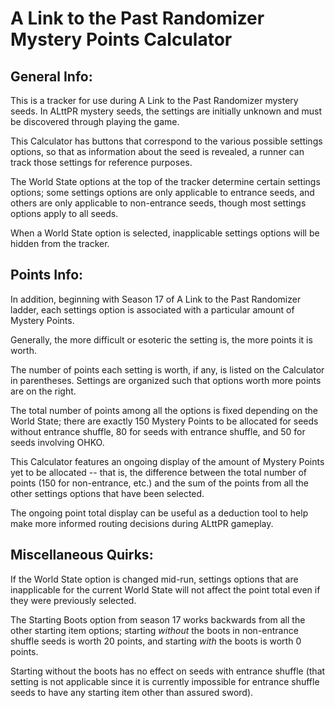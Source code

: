 # A Link to the Past Randomizer Mystery Points Calculator

## General Info:

This is a tracker for use during A Link to the Past Randomizer mystery seeds. In ALttPR mystery seeds, the settings are initially unknown and must be discovered through playing the game. 

This Calculator has buttons that correspond to the various possible settings options, so that as information about the seed is revealed, a runner can track those settings for reference purposes.

The World State options at the top of the tracker determine certain settings options; some settings options are only applicable to entrance seeds, and others are only applicable to non-entrance seeds, though most settings options apply to all seeds.

When a World State option is selected, inapplicable settings options will be hidden from the tracker.

## Points Info:

In addition, beginning with Season 17 of A Link to the Past Randomizer ladder, each settings option is associated with a particular amount of Mystery Points.

Generally, the more difficult or esoteric the setting is, the more points it is worth.

The number of points each setting is worth, if any, is listed on the Calculator in parentheses. Settings are organized such that options worth more points are on the right.

The total number of points among all the options is fixed depending on the World State; there are exactly 150 Mystery Points to be allocated for seeds without entrance shuffle, 80 for seeds with entrance shuffle, and 50 for seeds involving OHKO.

This Calculator features an ongoing display of the amount of Mystery Points yet to be allocated -- that is, the difference between the total number of points (150 for non-entrance, etc.) and the sum of the points from all the other settings options that have been selected.

The ongoing point total display can be useful as a deduction tool to help make more informed routing decisions during ALttPR gameplay.

## Miscellaneous Quirks:

If the World State option is changed mid-run, settings options that are inapplicable for the current World State will not affect the point total even if they were previously selected.

The Starting Boots option from season 17 works backwards from all the other starting item options; starting *without* the boots in non-entrance shuffle seeds is worth 20 points, and starting *with* the boots is worth 0 points.

Starting without the boots has no effect on seeds with entrance shuffle (that setting is not applicable since it is currently impossible for entrance shuffle seeds to have any starting item other than assured sword).
